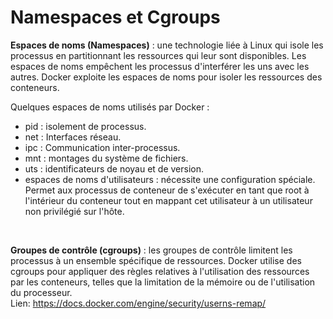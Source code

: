# Namespaces et Cgroups
**Espaces de noms (Namespaces)** : une technologie liée à Linux qui isole les processus en partitionnant les ressources qui leur sont disponibles. Les espaces de noms empêchent les processus d'interférer les uns avec les autres. Docker exploite les espaces de noms pour isoler les ressources des conteneurs.<br>

Quelques espaces de noms utilisés par Docker :
- pid : isolement de processus.
- net : Interfaces réseau.
- ipc : Communication inter-processus.
- mnt : montages du système de fichiers.
- uts : identificateurs de noyau et de version.
- espaces de noms d'utilisateurs : nécessite une configuration spéciale. Permet aux processus de conteneur de s'exécuter en tant que root à l'intérieur du conteneur tout en mappant cet utilisateur à un utilisateur non privilégié sur l'hôte.
<br>

**Groupes de contrôle (cgroups)** : les groupes de contrôle limitent les processus à un ensemble spécifique de ressources. Docker utilise des cgroups pour appliquer des règles relatives à l'utilisation des ressources par les conteneurs, telles que la limitation de la mémoire ou de l'utilisation du processeur.<br>
Lien: https://docs.docker.com/engine/security/userns-remap/
